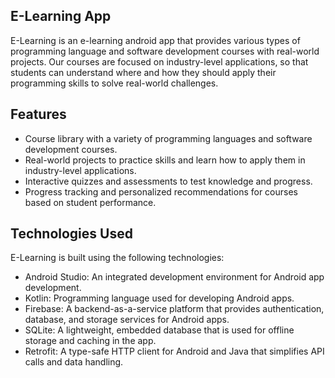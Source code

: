 ## E-Learning App

<p>E-Learning is an e-learning android app that provides various types of programming language and software development courses with real-world projects. Our courses are focused on industry-level applications, so that students can understand where and how they should apply their programming skills to solve real-world challenges.</p>

## Features
- Course library with a variety of programming languages and software development courses.
- Real-world projects to practice skills and learn how to apply them in industry-level applications.
- Interactive quizzes and assessments to test knowledge and progress.
- Progress tracking and personalized recommendations for courses based on student performance.

## Technologies Used
E-Learning is built using the following technologies:

- Android Studio: An integrated development environment for Android app development.
- Kotlin: Programming language used for developing Android apps.
- Firebase: A backend-as-a-service platform that provides authentication, database, and storage services for Android apps.
- SQLite: A lightweight, embedded database that is used for offline storage and caching in the app.
- Retrofit: A type-safe HTTP client for Android and Java that simplifies API calls and data handling.


